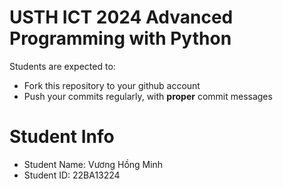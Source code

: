USTH ICT 2024 Advanced Programming with Python
=====================================================

Students are expected to: 
* Fork this repository to your github account
* Push your commits regularly, with **proper** commit messages


Student Info
=========================

* Student Name: Vương Hồng Minh
* Student ID: 22BA13224

